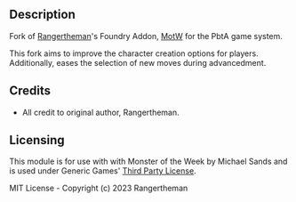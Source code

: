 ## Description

Fork of [Rangertheman](https://github.com/Rangertheman)'s Foundry Addon, [MotW](https://github.com/Rangertheman/motw-for-pbta) for the PbtA game system.

This fork aims to improve the character creation options for players. Additionally, eases the selection of new moves during advancedment.

## Credits
 
* All credit to original author, Rangertheman.

## Licensing

This module is for use with with Monster of the Week by Michael Sands and is used under Generic Games' [Third Party License](https://genericgames.co.nz/third_party_policy/).

MIT License - Copyright (c) 2023 Rangertheman
